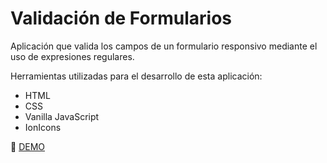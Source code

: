 # Validación de Formularios


Aplicación que valida los campos de un formulario responsivo mediante el uso de expresiones regulares.

Herramientas utilizadas para el desarrollo de esta aplicación:
- HTML
- CSS
- Vanilla JavaScript
- IonIcons

🔗 [DEMO]()